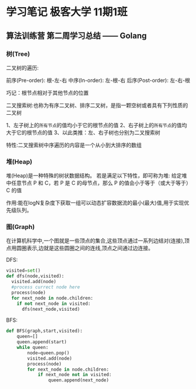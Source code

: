 # 学习笔记 极客大学 11期1班
## 算法训练营 第二周学习总结 —— Golang

### 树(Tree)

二叉树的遍历:

前序(Pre-order): 根-左-右
中序(In-order): 左-根-右
后序(Post-order): 左-右-根

巧记：根节点相对于其他节点的位置

二叉搜索树:也称为有序二叉树、排序二叉树，是指一颗空树或者具有下列性质的二叉树

1、左子树上的`所有节点`的值均小于它的根节点的值
2、右子树上的`所有节点`的值均大于它的根节点的值
3、以此类推：左、右子树也分别为二叉搜索树

特性:二叉搜索树中序遍历的内容是一个从小到大排序的数组

### 堆(Heap)

堆(Heap)是一种特殊的树状数据结构。
若是满足以下特性，即可称为堆:
给定堆中任意节点 P 和 C，若 P 是 C 的母节点，那么 P 的值会小于等于（或大于等于） C 的值

作用:能在logN复杂度下获取一组可以动态扩容数据流的最小(最大)值,用于实现优先级队列。

### 图(Graph)

在计算机科学中,一个图就是一些顶点的集合,这些顶点通过一系列边结对(连接),顶点用圆圈表示,边就是这些圆圈之间的连线,顶点之间通过边连接。

DFS:
```python
visited=set()
def dfs(node,visited):
  visited.add(node)
  #process currect node here
  process(node)
  for next_node in node.children:
    if not next_node in visited:
      dfs(next_node,visited)
```

BFS:
```python
def BFS(graph,start,visited):
    queen=[]
    queen.append(start)
    while queen:
        node=queen.pop()
        visited.add(node)
        process(node)
        for next_node in node.children:
            if next_node not in visited:
                queen.append(next_node)
```